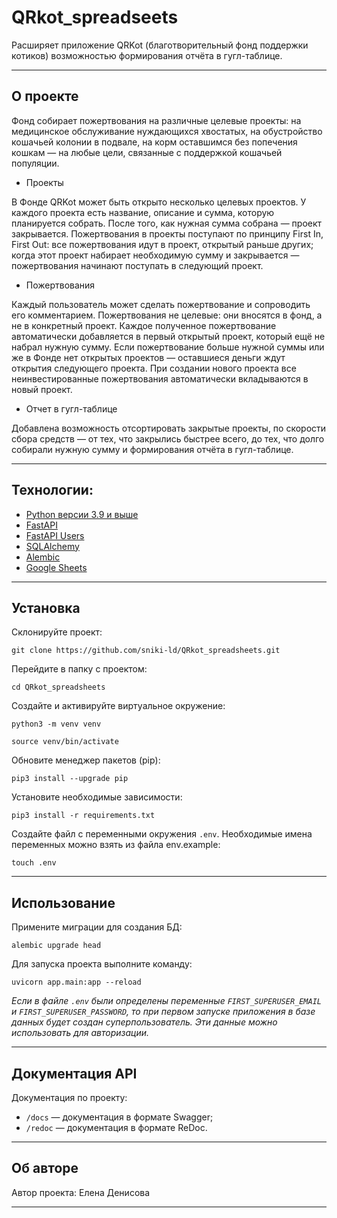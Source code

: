 # QRkot_spreadseets

Расширяет приложение QRKot
(благотворительный фонд поддержки котиков) возможностью формирования отчёта в гугл-таблице.
___

## О проекте
Фонд собирает пожертвования на различные целевые проекты: на медицинское обслуживание
нуждающихся хвостатых, на обустройство кошачьей колонии в подвале, 
на корм оставшимся без попечения кошкам — на любые цели, 
связанные с поддержкой кошачьей популяции.
- Проекты

В Фонде QRKot может быть открыто несколько целевых проектов. 
У каждого проекта есть название, описание и сумма, которую планируется собрать. 
После того, как нужная сумма собрана — проект закрывается.
Пожертвования в проекты поступают по принципу First In, First Out: 
все пожертвования идут в проект, открытый раньше других; 
когда этот проект набирает необходимую сумму и закрывается — 
пожертвования начинают поступать в следующий проект.
- Пожертвования

Каждый пользователь может сделать пожертвование и сопроводить его комментарием. 
Пожертвования не целевые: они вносятся в фонд, а не в конкретный проект. 
Каждое полученное пожертвование автоматически добавляется в первый открытый проект, 
который ещё не набрал нужную сумму. Если пожертвование больше нужной суммы или же 
в Фонде нет открытых проектов — оставшиеся деньги ждут открытия следующего проекта. 
При создании нового проекта все неинвестированные пожертвования автоматически 
вкладываются в новый проект. 
- Отчет в гугл-таблице

Добавлена возможность отсортировать закрытые проекты, по скорости сбора средств — 
от тех, что закрылись быстрее всего, до тех, что долго собирали нужную сумму и формирования отчёта в гугл-таблице.
___

## Технологии:
* [Python версии 3.9 и выше](https://www.python.org/downloads/)
* [FastAPI](https://fastapi.tiangolo.com/)
* [FastAPI Users](https://fastapi-users.github.io/fastapi-users/10.1/)
* [SQLAlchemy](https://www.sqlalchemy.org/)
* [Alembic](https://alembic.sqlalchemy.org/en/latest/index.html)
* [Google Sheets](https://developers.google.com/sheets)
___

## Установка
Склонируйте проект:
   
   `git clone https://github.com/sniki-ld/QRkot_spreadsheets.git`
   
Перейдите в папку с проектом:
   
   `cd QRkot_spreadsheets`
   
Создайте и активируйте виртуальное окружение:
   
   `python3 -m venv venv`
   
   
   `source venv/bin/activate`
   
Обновите менеджер пакетов (pip):

   `pip3 install --upgrade pip`

Установите необходимые зависимости:
   
   `pip3 install -r requirements.txt`
   
Создайте файл с переменными окружения `.env`. Необходимые имена переменных можно взять из файла env.example:
   
   `touch .env`
___

## Использование
Примените миграции для создания БД:
  
  `alembic upgrade head`
  
  
Для запуска проекта выполните команду:
  
  `uvicorn app.main:app --reload`
  

_Если в файле `.env` были определены переменные
`FIRST_SUPERUSER_EMAIL` и `FIRST_SUPERUSER_PASSWORD`, 
то при первом запуске приложения в базе данных будет создан суперпользователь.
Эти данные можно использовать для авторизации._
___

## Документация API
Документация по проекту:
 - `/docs` — документация в формате Swagger;
 - `/redoc` — документация в формате ReDoc.
___

## Об авторе
Автор проекта: Елена Денисова
___
